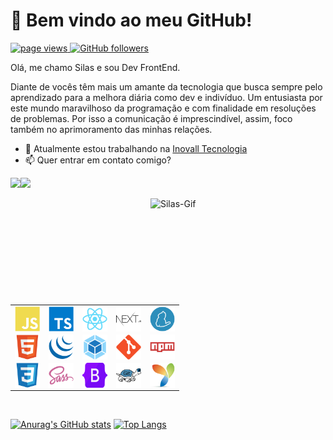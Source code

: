 # 👋 Bem vindo ao meu GitHub!

<p align="left">
  <a href="https://github.com/silasmasay">
    <img src="https://komarev.com/ghpvc/?username=silasmasay" alt="page views" />
  </a>
  <a href="https://github.com/silasmasay?tab=followers">
    <img alt="GitHub followers" src="https://img.shields.io/github/followers/silasmasay?color=green&logo=github">
  </a>
</p>

Olá, me chamo Silas e sou Dev FrontEnd.

Diante de vocês têm mais um amante da tecnologia que busca sempre pelo aprendizado para a melhora diária como dev e indivíduo. Um entusiasta por este mundo maravilhoso da programação e com finalidade em resoluções de problemas. Por isso a comunicação é imprescindível, assim, foco também no aprimoramento das minhas relações.

- 🔭 Atualmente estou trabalhando na <a target="_blank" href="https://www.inovall.com.br/beta/index.php">Inovall Tecnologia</a>
- 📫 Quer entrar em contato comigo? 

<a href="https://www.linkedin.com/in/silas-masay-892b74167/" target="_blank"><img src="https://img.shields.io/badge/-LinkedIn-%230077B5?style=for-the-badge&logo=linkedin&logoColor=white" target="_blank"></a><a href="mailto:silasmasay19@gmail.com"><img src="https://img.shields.io/badge/-Gmail-%23333?style=for-the-badge&logo=gmail&logoColor=white" target="_blank"></a>

<img align="right" alt="Silas-Gif" height="170" width="280" src="https://media3.giphy.com/media/aNeyXVMrED6fUO1Exy/giphy.gif">

<table>
  <tbody>
    <tr>
      <td><img align="center" title="javascript" alt="Silas-Js" height="40" width="40" src="https://raw.githubusercontent.com/devicons/devicon/master/icons/javascript/javascript-plain.svg"></td>
      <td><img align="center" title="typescript" alt="Silas-Ts" height="40" width="40" src="https://raw.githubusercontent.com/devicons/devicon/master/icons/typescript/typescript-plain.svg"></td>
      <td><img align="center" title="react.js" alt="Silas-React" height="40" width="40" src="https://raw.githubusercontent.com/devicons/devicon/master/icons/react/react-original.svg"></td>
      <td><img align="center" title="next.js" alt="Silas-Nextjs" height="40" width="40" src="https://raw.githubusercontent.com/devicons/devicon/master/icons/nextjs/nextjs-original-wordmark.svg"></td>
      <td><img align="center" title="yarn" alt="Silas-Yarn" height="40" width="40" src="https://raw.githubusercontent.com/devicons/devicon/master/icons/yarn/yarn-original.svg"></td>
    </tr>
    <tr>  
      <td><img align="center" title="html" alt="Silas-HTML" height="40" width="40" src="https://raw.githubusercontent.com/devicons/devicon/master/icons/html5/html5-original.svg"></td>
      <td><img align="center" title="jquery" alt="Silas-Jquery" height="40" width="40" src="https://raw.githubusercontent.com/devicons/devicon/master/icons/jquery/jquery-original.svg"></td>
      <td><img align="center" title="webpack" alt="Silas-Webpack" height="40" width="40" src="https://raw.githubusercontent.com/devicons/devicon/master/icons/webpack/webpack-original.svg"></td>
      <td><img align="center" title="git" alt="Silas-Git" height="40" width="40" src="https://raw.githubusercontent.com/devicons/devicon/master/icons/git/git-original.svg"></td>
      <td><img align="center" title="npm" alt="Silas-NPM" height="40" width="40" src="https://raw.githubusercontent.com/devicons/devicon/master/icons/npm/npm-original-wordmark.svg"></td>
    </tr>
    <tr>
      <td><img align="center" title="css" alt="Silas-CSS" height="40" width="40" src="https://raw.githubusercontent.com/devicons/devicon/master/icons/css3/css3-original.svg"></td>
      <td><img align="center" title="sass" alt="Silas-SASS" height="40" width="40" src="https://raw.githubusercontent.com/devicons/devicon/master/icons/sass/sass-original.svg"></td>
      <td><img align="center" title="bootstrap" alt="Silas-Bootstrap" height="40" width="40" src="https://raw.githubusercontent.com/devicons/devicon/master/icons/bootstrap/bootstrap-original.svg"></td>
      <td><img align="center" title="tortoise svn" alt="Silas-SVN" height="40" width="40" src="https://raw.githubusercontent.com/devicons/devicon/master/icons/tortoisegit/tortoisegit-original.svg"></td>
      <td><img align="center" title="yii" alt="Silas-Yii" height="40" width="40" src="https://raw.githubusercontent.com/devicons/devicon/master/icons/yii/yii-original.svg"></td>
    </tr>
  </tbody>
</table>

<br>

[![Anurag's GitHub stats](https://github-readme-stats.vercel.app/api?username=silasmasay&show_icons=true&locale=pt-br&theme=vue)](https://github.com/anuraghazra/github-readme-stats)
[![Top Langs](https://github-readme-stats.vercel.app/api/top-langs/?username=silasmasay&layout=compact&locale=pt-br&theme=vue)](https://github.com/anuraghazra/github-readme-stats)
